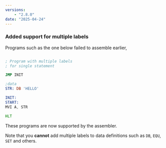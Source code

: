 ```yaml
---
versions:
    - "2.8.0"
date: "2025-04-24"
---
```


### Added support for multiple labels

Programs such as the one below failed to assemble earlier,

```asm

; Program with multiple labels
; for single statement

JMP INIT

;data
STR: DB 'HELLO'

INIT:
START:
MVI A, STR

HLT
```

These programs are now supported by the assembler.

Note that you **cannot** add multiple labels to data definitions such as
`DB`, `EQU`, `SET` and others.

```

```
